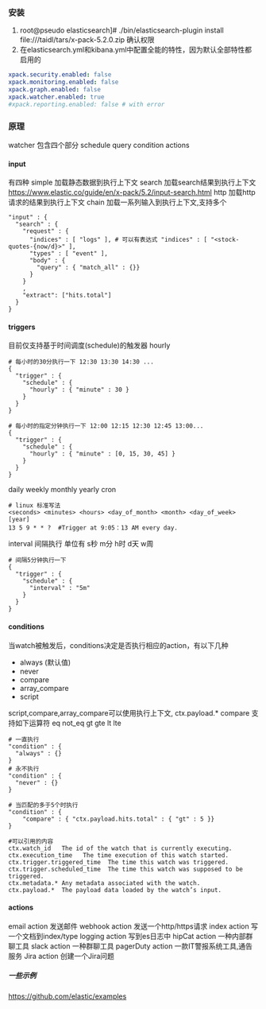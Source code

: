 
### 安装
1. root@pseudo elasticsearch]# ./bin/elasticsearch-plugin install file:///taidl/tars/x-pack-5.2.0.zip 确认权限
2. 在elasticsearch.yml和kibana.yml中配置全能的特性，因为默认全部特性都启用的
```yaml
xpack.security.enabled: false
xpack.monitoring.enabled: false
xpack.graph.enabled: false
xpack.watcher.enabled: true
#xpack.reporting.enabled: false # with error
```

### 原理 
watcher 包含四个部分
schedule
query
condition
actions


#### input
有四种
simple 加载静态数据到执行上下文 
search 加载search结果到执行上下文 https://www.elastic.co/guide/en/x-pack/5.2/input-search.html
http   加载http请求的结果到执行上下文
chain  加载一系列输入到执行上下文,支持多个
```text
"input" : {
  "search" : {
    "request" : {
      "indices" : [ "logs" ], # 可以有表达式 "indices" : [ "<stock-quotes-{now/d}>" ],
      "types" : [ "event" ],
      "body" : {
        "query" : { "match_all" : {}}
      }
    }
    ,
    "extract": ["hits.total"]
  }
}
```
#### triggers
目前仅支持基于时间调度(schedule)的触发器
hourly
```text
# 每小时的30分执行一下 12:30 13:30 14:30 ...
{
  "trigger" : {
    "schedule" : {
      "hourly" : { "minute" : 30 }
    }
  }
}

# 每小时的指定分钟执行一下 12:00 12:15 12:30 12:45 13:00... 
{
  "trigger" : {
    "schedule" : {
      "hourly" : { "minute" : [0, 15, 30, 45] }
    }
  }
}
```
daily
weekly
monthly
yearly
cron
```text
# linux 标准写法
<seconds> <minutes> <hours> <day_of_month> <month> <day_of_week> [year]
13 5 9 * * ?  #Trigger at 9:05：13 AM every day.
```
interval
间隔执行 单位有 s秒 m分 h时 d天 w周
```text
# 间隔5分钟执行一下
{
  "trigger" : {
    "schedule" : {
      "interval" : "5m"
    }
  }
}
```
#### conditions
当watch被触发后，conditions决定是否执行相应的action，有以下几种
- always (默认值)
- never
- compare
- array_compare
- script

script,compare,array_compare可以使用执行上下文, ctx.payload.*
compare 支持如下运算符 eq not_eq gt gte lt lte
```text
# 一直执行
"condition" : {
  "always" : {}
}
# 永不执行
"condition" : {
  "never" : {}
}

# 当匹配的多于5个时执行
"condition" : {
    "compare" : { "ctx.payload.hits.total" : { "gt" : 5 }}
}

#可以引用的内容
ctx.watch_id   The id of the watch that is currently executing.
ctx.execution_time   The time execution of this watch started.
ctx.trigger.triggered_time  The time this watch was triggered.
ctx.trigger.scheduled_time  The time this watch was supposed to be triggered.
ctx.metadata.* Any metadata associated with the watch.
ctx.payload.*  The payload data loaded by the watch’s input.
```

#### actions
email action 发送邮件
webhook action 发送一个http/https请求
index action 写一个文档到index/type
logging action 写到es日志中
hipCat action  一种内部群聊工具
slack action 一种群聊工具
pagerDuty action 一款IT警报系统工具,通告服务
Jira action  创建一个Jira问题


##### 一些示例
https://github.com/elastic/examples